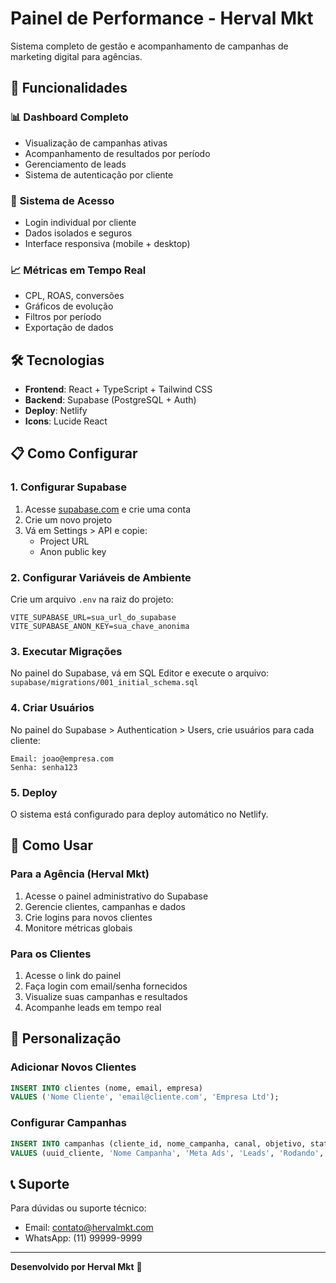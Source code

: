 # Painel de Performance - Herval Mkt

Sistema completo de gestão e acompanhamento de campanhas de marketing digital para agências.

## 🚀 Funcionalidades

### 📊 **Dashboard Completo**
- Visualização de campanhas ativas
- Acompanhamento de resultados por período
- Gerenciamento de leads
- Sistema de autenticação por cliente

### 🔐 **Sistema de Acesso**
- Login individual por cliente
- Dados isolados e seguros
- Interface responsiva (mobile + desktop)

### 📈 **Métricas em Tempo Real**
- CPL, ROAS, conversões
- Gráficos de evolução
- Filtros por período
- Exportação de dados

## 🛠️ **Tecnologias**

- **Frontend**: React + TypeScript + Tailwind CSS
- **Backend**: Supabase (PostgreSQL + Auth)
- **Deploy**: Netlify
- **Icons**: Lucide React

## 📋 **Como Configurar**

### 1. **Configurar Supabase**

1. Acesse [supabase.com](https://supabase.com) e crie uma conta
2. Crie um novo projeto
3. Vá em Settings > API e copie:
   - Project URL
   - Anon public key

### 2. **Configurar Variáveis de Ambiente**

Crie um arquivo `.env` na raiz do projeto:

```env
VITE_SUPABASE_URL=sua_url_do_supabase
VITE_SUPABASE_ANON_KEY=sua_chave_anonima
```

### 3. **Executar Migrações**

No painel do Supabase, vá em SQL Editor e execute o arquivo:
`supabase/migrations/001_initial_schema.sql`

### 4. **Criar Usuários**

No painel do Supabase > Authentication > Users, crie usuários para cada cliente:

```
Email: joao@empresa.com
Senha: senha123
```

### 5. **Deploy**

O sistema está configurado para deploy automático no Netlify.

## 📱 **Como Usar**

### **Para a Agência (Herval Mkt)**

1. Acesse o painel administrativo do Supabase
2. Gerencie clientes, campanhas e dados
3. Crie logins para novos clientes
4. Monitore métricas globais

### **Para os Clientes**

1. Acesse o link do painel
2. Faça login com email/senha fornecidos
3. Visualize suas campanhas e resultados
4. Acompanhe leads em tempo real

## 🔧 **Personalização**

### **Adicionar Novos Clientes**
```sql
INSERT INTO clientes (nome, email, empresa) 
VALUES ('Nome Cliente', 'email@cliente.com', 'Empresa Ltd');
```

### **Configurar Campanhas**
```sql
INSERT INTO campanhas (cliente_id, nome_campanha, canal, objetivo, status, resultado_principal)
VALUES (uuid_cliente, 'Nome Campanha', 'Meta Ads', 'Leads', 'Rodando', 'CPL R$15');
```

## 📞 **Suporte**

Para dúvidas ou suporte técnico:
- Email: contato@hervalmkt.com
- WhatsApp: (11) 99999-9999

---

**Desenvolvido por Herval Mkt** 🚀
